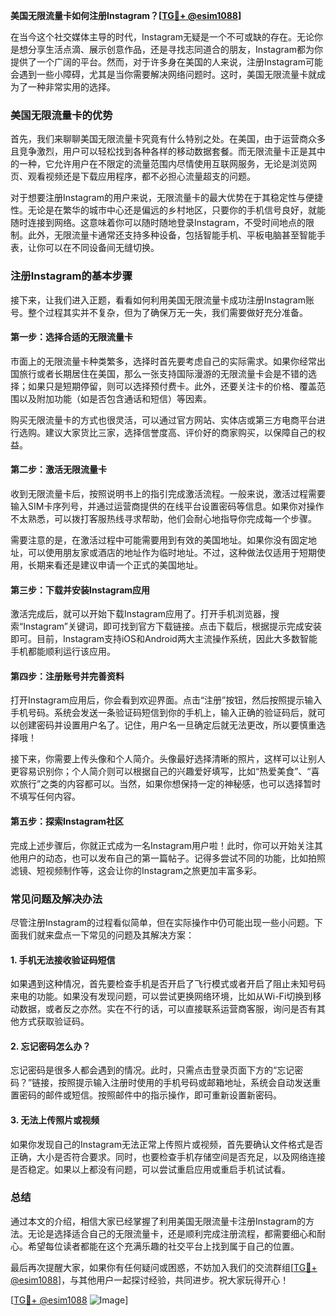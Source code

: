 **美国无限流量卡如何注册Instagram？[[TG💪+ @esim1088](https://t.me/s/esim1088)]**

在当今这个社交媒体主导的时代，Instagram无疑是一个不可或缺的存在。无论你是想分享生活点滴、展示创意作品，还是寻找志同道合的朋友，Instagram都为你提供了一个广阔的平台。然而，对于许多身在美国的人来说，注册Instagram可能会遇到一些小障碍，尤其是当你需要解决网络问题时。这时，美国无限流量卡就成为了一种非常实用的选择。

### 美国无限流量卡的优势

首先，我们来聊聊美国无限流量卡究竟有什么特别之处。在美国，由于运营商众多且竞争激烈，用户可以轻松找到各种各样的移动数据套餐。而无限流量卡正是其中的一种，它允许用户在不限定的流量范围内尽情使用互联网服务，无论是浏览网页、观看视频还是下载应用程序，都不必担心流量超支的问题。

对于想要注册Instagram的用户来说，无限流量卡的最大优势在于其稳定性与便捷性。无论是在繁华的城市中心还是偏远的乡村地区，只要你的手机信号良好，就能随时连接到网络。这意味着你可以随时随地登录Instagram，不受时间地点的限制。此外，无限流量卡通常还支持多种设备，包括智能手机、平板电脑甚至智能手表，让你可以在不同设备间无缝切换。

### 注册Instagram的基本步骤

接下来，让我们进入正题，看看如何利用美国无限流量卡成功注册Instagram账号。整个过程其实并不复杂，但为了确保万无一失，我们需要做好充分准备。

#### 第一步：选择合适的无限流量卡

市面上的无限流量卡种类繁多，选择时首先要考虑自己的实际需求。如果你经常出国旅行或者长期居住在美国，那么一张支持国际漫游的无限流量卡会是不错的选择；如果只是短期停留，则可以选择预付费卡。此外，还要关注卡的价格、覆盖范围以及附加功能（如是否包含通话和短信）等因素。

购买无限流量卡的方式也很灵活，可以通过官方网站、实体店或第三方电商平台进行选购。建议大家货比三家，选择信誉度高、评价好的商家购买，以保障自己的权益。

#### 第二步：激活无限流量卡

收到无限流量卡后，按照说明书上的指引完成激活流程。一般来说，激活过程需要输入SIM卡序列号，并通过运营商提供的在线平台设置密码等信息。如果你对操作不太熟悉，可以拨打客服热线寻求帮助，他们会耐心地指导你完成每一个步骤。

需要注意的是，在激活过程中可能需要用到有效的美国地址。如果你没有固定地址，可以使用朋友家或酒店的地址作为临时地址。不过，这种做法仅适用于短期使用，长期来看还是建议申请一个正式的美国地址。

#### 第三步：下载并安装Instagram应用

激活完成后，就可以开始下载Instagram应用了。打开手机浏览器，搜索“Instagram”关键词，即可找到官方下载链接。点击下载后，根据提示完成安装即可。目前，Instagram支持iOS和Android两大主流操作系统，因此大多数智能手机都能顺利运行该应用。

#### 第四步：注册账号并完善资料

打开Instagram应用后，你会看到欢迎界面。点击“注册”按钮，然后按照提示输入手机号码。系统会发送一条验证码短信到你的手机上，输入正确的验证码后，就可以创建密码并设置用户名了。记住，用户名一旦确定后就无法更改，所以要慎重选择哦！

接下来，你需要上传头像和个人简介。头像最好选择清晰的照片，这样可以让别人更容易识别你；个人简介则可以根据自己的兴趣爱好填写，比如“热爱美食”、“喜欢旅行”之类的内容都可以。当然，如果你想保持一定的神秘感，也可以选择暂时不填写任何内容。

#### 第五步：探索Instagram社区

完成上述步骤后，你就正式成为一名Instagram用户啦！此时，你可以开始关注其他用户的动态，也可以发布自己的第一篇帖子。记得多尝试不同的功能，比如拍照滤镜、短视频制作等，这会让你的Instagram之旅更加丰富多彩。

### 常见问题及解决办法

尽管注册Instagram的过程看似简单，但在实际操作中仍可能出现一些小问题。下面我们就来盘点一下常见的问题及其解决方案：

#### 1. 手机无法接收验证码短信

如果遇到这种情况，首先要检查手机是否开启了飞行模式或者开启了阻止未知号码来电的功能。如果没有发现问题，可以尝试更换网络环境，比如从Wi-Fi切换到移动数据，或者反之亦然。实在不行的话，可以直接联系运营商客服，询问是否有其他方式获取验证码。

#### 2. 忘记密码怎么办？

忘记密码是很多人都会遇到的情况。此时，只需点击登录页面下方的“忘记密码？”链接，按照提示输入注册时使用的手机号码或邮箱地址，系统会自动发送重置密码的邮件或短信。按照邮件中的指示操作，即可重新设置新密码。

#### 3. 无法上传照片或视频

如果你发现自己的Instagram无法正常上传照片或视频，首先要确认文件格式是否正确，大小是否符合要求。同时，也要检查手机存储空间是否充足，以及网络连接是否稳定。如果以上都没有问题，可以尝试重启应用或重启手机试试看。

### 总结

通过本文的介绍，相信大家已经掌握了利用美国无限流量卡注册Instagram的方法。无论是选择适合自己的无限流量卡，还是顺利完成注册流程，都需要细心和耐心。希望每位读者都能在这个充满乐趣的社交平台上找到属于自己的位置。

最后再次提醒大家，如果你有任何疑问或困惑，不妨加入我们的交流群组[[TG💪+ @esim1088](https://t.me/s/esim1088)]，与其他用户一起探讨经验，共同进步。祝大家玩得开心！

[[TG💪+ @esim1088](https://t.me/s/esim1088) ![Image](https://i.postimg.cc/4NQfJmqS/Snipaste-2025-05-13-00-14-12.png)]